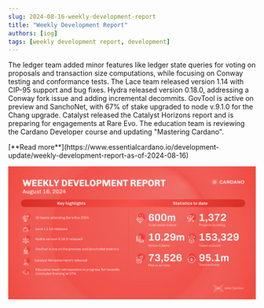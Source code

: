 ```yaml
---
slug: 2024-08-16-weekly-development-report
title: "Weekly Development Report"
authors: [iog]
tags: [weekly development report, development]
---
```


The ledger team added minor features like ledger state queries for voting on proposals and transaction size computations, while focusing on Conway testing and conformance tests. The Lace team released version 1.14 with CIP-95 support and bug fixes. Hydra released version 0.18.0, addressing a Conway fork issue and adding incremental decommits. GovTool is active on preview and SanchoNet, with 67% of stake upgraded to node v.9.1.0 for the Chang upgrade. Catalyst released the Catalyst Horizons report and is preparing for engagements at Rare Evo. The education team is reviewing the Cardano Developer course and updating "Mastering Cardano".

<div style={{ textAlign: 'right' }}>
 [**Read more**](https://www.essentialcardano.io/development-update/weekly-development-report-as-of-2024-08-16) 
</div>

 ![weekly development report](./banner.webp)

